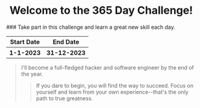 <h1 align="center">Welcome to the 365 Day Challenge!</h1>
### Take part in this challenge and learn a great new skill each day.

<div align="center">
<table>
 <tr>
    <th>Start Date</th>
    <th>End Date</th>
 </tr>
 <tr>
   <th>1-1-2023</th>
   <th>31-12-2023</th>
 </tr>
</table>
</div>


> I'll become a full-fledged hacker and software engineer by the end of the year.
>> If you dare to begin, you will find the way to succeed. Focus on yourself and learn from your own experience--that's the only path to true greatness.
